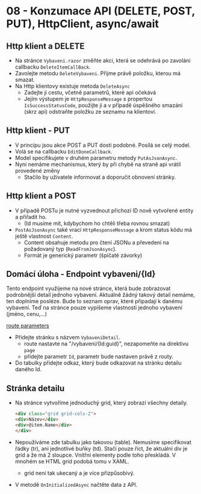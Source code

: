 # 08 - Konzumace API (DELETE, POST, PUT), HttpClient, async/await

## Http klient a DELETE

- Na stránce `Vybaveni.razor` změňte akci, která se odehrává po zavolání callbacku `DeleteItemCallBack`.
- Zavolejte metodu `DeleteVybaveni`. Přijme právě položku, kterou má smazat.
- Na Http klientovy existuje metoda `DeleteAsync`
  - Zadejte ji cestu, včetně parametrů, které api očekává
  - Jejím výstupem je `HttpResponseMessage` s propertou `IsSuccessStatusCode`, použijte ji a v případě úspěšného smazání (skrz api) odstraňte položku ze seznamu na klientovi.

## Http klient - PUT

- V principu jsou akce POST a PUT dosti podobné. Posílá se celý model.
- Volá se na callbacku `EditDoneCallback`.
- Model specifikujete v druhém parametru metody `PutAsJsonAsync`.
- Nyní nemáme mechanismus, který by při chybě na straně api vrátil provedené změny
  - Stačilo by uživatele informovat a doporučit obnovení stránky.

## Http klient a POST

- V případě POSTu je nutné vyzvednout přichozí ID nově vytvořené entity a přiřadit ho.
  - (Id musíme mít, kdybychom ho chtěli třeba rovnou smazat)
- `PostAsJsonAsync`  také vrací `HttpResponseMessage` a krom status kódu má ještě vlastnost `Content`.
  - Content obsahuje metodu pro čtení JSONu a převedení na požadovaný typ (`ReadFromJsonAsync`).
  - Formát je generický parametr (špičaté závorky)

## Domácí úloha - Endpoint vybaveni/{Id}

Tento endpoint využijeme na nové stránce, která bude zobrazovat podrobnější detail jednoho vybavení.
Aktuálně žádný takový detail nemáme, ten doplníme posléze. Bude to seznam oprav, které připadají k danému vybavení. Teď na stránce pouze vypíšeme vlastnosti jednoho vybavení (jméno, cenu,...)

[route parameters](https://blazor-university.com/routing/route-parameters/)

- Přidejte stránku s názvem `VybaveniDetail`.
  - route nastavte na "/vybaveni/{Id:guid}", nezapomeňte na direktivu `page`
  - přidejte parametr `Id`, parametr bude nastaven právě z routy.
- Do tabulky přidejte odkaz, který bude odkazovat na stránku detailu daného Id.

## Stránka detailu

- Na stránce vytvoříme jednoduchý grid, který zobrazí všechny detaily.

    ```html
    <div class="grid grid-cols-2"> 
    <div>Název</div>
    <div>@item.Name</div>
    </div>
    ```

- Nepoužíváme zde tabulku jako takovou (table). Nemusíme specifikovat řádky (tr), ani jednotlivé buňky (td). Stačí pouze říct, že aktuální div je grid a že má 2 sloupce. Vnitřní elementy podle toho přeskládá. V mnohém se HTML grid podobá tomu v XAML.
  - grid není tak ukecaný a je více přizpůsobivý.
- V metodě `OnInitializedAsync` načtěte data z API.
